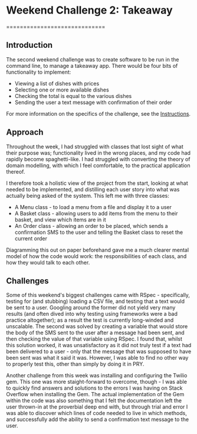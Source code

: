# Weekend Challenge 2: Takeaway
=============================

## Introduction

The second weekend challenge was to create software to be run in the command line, to manage a takeaway app. There would be four bits of functionality to implement:

* Viewing a list of dishes with prices
* Selecting one or more available dishes
* Checking the total is equal to the various dishes
* Sending the user a text message with confirmation of their order

For more information on the specifics of the challenge, see the [Instructions](https://github.com/peterwdj/takeaway-challenge/blob/master/Instructions.md).


## Approach

Throughout the week, I had struggled with classes that lost sight of what their purpose was; functionality lived in the wrong places, and my code had rapidly become spaghetti-like. I had struggled with converting the theory of domain modelling, with which I feel comfortable, to the practical application thereof.

I therefore took a holistic view of the project from the start, looking at what needed to be implemented, and distilling each user story into what was actually being asked of the system. This left me with three classes:
* A Menu class - to load a menu from a file and display it to a user
* A Basket class - allowing users to add items from the menu to their basket, and view which items are in it
* An Order class - allowing an order to be placed, which sends a confirmation SMS to the user and telling the Basket class to reset the current order

Diagramming this out on paper beforehand gave me a much clearer mental model of how the code would work: the responsibilities of each class, and how they would talk to each other.


## Challenges

Some of this weekend's biggest challenges came with RSpec - specifically, testing for (and stubbing) loading a CSV file, and testing that a text would be sent to a user. Googling around the former did not yield very many results (and often dived into why testing using frameworks were a bad practice altogether); as a result the test is currently long-winded and unscalable. The second was solved by creating a variable that would store the body of the SMS sent to the user after a message had been sent, and then checking the value of that variable using RSpec. I found that, whilst this solution worked, it was unsatisfactory as it did not truly test if a text had been delivered to a user - only that the message that was supposed to have been sent was what it said it was. However, I was able to find no other way to properly test this, other than simply by doing it in PRY.

Another challenge from this week was installing and configuring the Twilio gem. This one was more staight-forward to overcome, though - I was able to quickly find answers and solutions to the errors I was having on Stack Overflow when installing the Gem. The actual implementation of the Gem within the code was also something that I felt the documentation left the user thrown-in at the proverbial deep end with, but through trial and error I was able to discover which lines of code needed to live in which methods, and successfully add the ability to send a confirmation text message to the user. 
